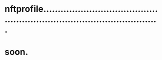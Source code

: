 # nftprofile..............................................................................................
# soon.
